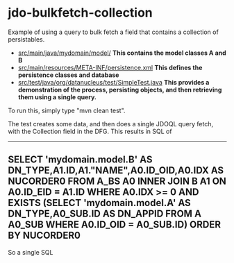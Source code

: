 jdo-bulkfetch-collection
========================

Example of using a query to bulk fetch a field that contains a collection of
persistables.


* <a href="https://github.com/datanucleus/test-jdo/tree/master/src/main/java/mydomain/model">src/main/java/mydomain/model/</a>   **This contains the model classes A and B**
* <a href="https://github.com/datanucleus/test-jdo/blob/master/src/main/resources/META-INF/persistence.xml">src/main/resources/META-INF/persistence.xml</a>   **This defines the persistence classes and database**
* <a href="https://github.com/datanucleus/test-jdo/blob/master/src/test/java/org/datanucleus/test/SimpleTest.java">src/test/java/org/datanucleus/test/SimpleTest.java</a>   **This provides a demonstration of the process, persisting objects, and then retrieving them using a single query.**

To run this, simply type "mvn clean test".

The test creates some data, and then does a single JDOQL query fetch, with the Collection field in the DFG. This results in SQL of

-----
SELECT 'mydomain.model.B' AS DN_TYPE,A1.ID,A1."NAME",A0.ID_OID,A0.IDX AS NUCORDER0 
FROM A_BS A0 INNER JOIN B A1 ON A0.ID_EID = A1.ID 
WHERE A0.IDX >= 0 AND EXISTS 
    (SELECT 'mydomain.model.A' AS DN_TYPE,A0_SUB.ID AS DN_APPID 
     FROM A A0_SUB 
     WHERE A0.ID_OID = A0_SUB.ID) ORDER BY NUCORDER0
-----

So a single SQL
